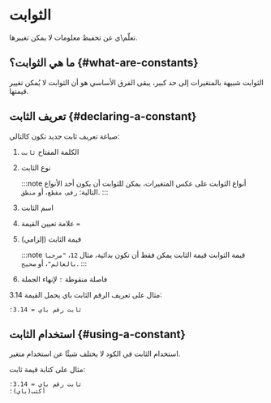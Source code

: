 ﻿---
sidebar_position: 3
---

# الثوابت

تعلّم\ي عن تحفيظ معلومات لا يمكن تغييرها.

## ما هي الثوابت؟ {#what-are-constants}

الثوابت شبيهة بالمتغيرات إلى حد كبير، يبقى الفرق الأساسي هو أن الثوابت لا يُمكن تغيير قيمتها.

## تعريف الثابت {#declaring-a-constant}

صياغة تعريف ثابت جديد تكون كالتالي:

1. الكلمة المفتاح `ثابت`
2. نوع الثابت

   :::note أنواع الثوابت
   على عكس المتغيرات، يمكن للثوابت أن يكون أحد الأنواع التالية: `رقم`، `مقطع`، أو `منطق`.
   :::
3. اسم الثابت
4. علامة تعيين القيمة `=`
5. قيمة الثابت (إلزامي)

   :::note قيمة الثوابت
   قيمة الثابت يمكن فقط أن تكون بدائية، مثال `12`، `"مرحبا بالعالم"`، أو `صحيح`.
   :::
6. فاصلة منقوطة `؛` لإنهاء الجملة

مثال على تعريف الرقم الثابت باي يحمل القيمة 3.14:

```abjad showLineNumbers
ثابت رقم باي = 3.14؛
```

## استخدام الثابت {#using-a-constant}
استخدام الثابت في الكود لا يختلف شيئًا عن استخدام متغير.

مثال على كتابة قيمة ثابت:

```abjad showLineNumbers
ثابت رقم باي = 3.14؛
أكتب(باي)؛
```